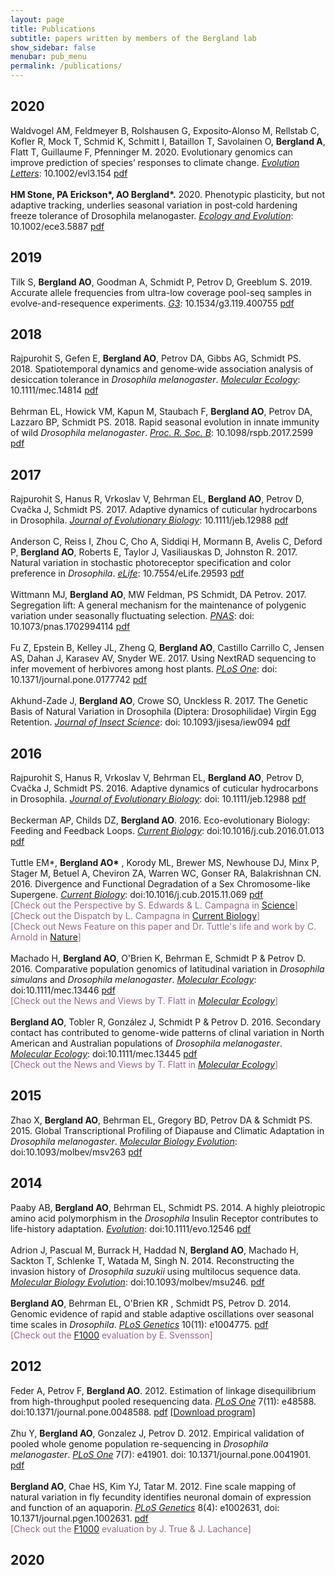 ```yaml
---
layout: page
title: Publications
subtitle: papers written by members of the Bergland lab
show_sidebar: false
menubar: pub_menu
permalink: /publications/
---
```

<a id="2020"></a>
## 2020
Waldvogel AM, Feldmeyer B, Rolshausen G, Exposito‐Alonso M, Rellstab C, Kofler R, Mock T, Schmid K, Schmitt I, Bataillon T, Savolainen O, **Bergland A**, Flatt T, Guillaume F, Pfenninger M. 2020. Evolutionary genomics can improve prediction of species’ responses to climate change. <a href="https://onlinelibrary.wiley.com/doi/full/10.1002/evl3.154">_Evolution Letters_</a>: 10.1002/evl3.154 [pdf](http://bergland-lab.org/pdfs/Waldvogel_etal_2020.pdf)
<br><br>
**HM Stone, PA Erickson\*, AO Bergland\*.** 2020. Phenotypic plasticity, but not adaptive tracking, underlies seasonal variation in post‐cold hardening freeze tolerance of Drosophila melanogaster. [_Ecology and Evolution_](https://onlinelibrary.wiley.com/doi/full/10.1002/ece3.5887): 10.1002/ece3.5887 [pdf](http://bergland-lab.org/pdfs/Stone_etal_2020.pdf)

<a id="2019"></a>
## 2019
Tilk S, **Bergland AO**, Goodman A, Schmidt P, Petrov D, Greeblum S. 2019. Accurate allele frequencies from ultra-low coverage pool-seq samples in evolve-and-resequence experiments. [_G3_](https://www.g3journal.org/content/9/12/4159.abstract): 10.1534/g3.119.400755 [pdf](http://bergland-lab.org/pdfs/Tilk_etal_2019.pdf)

<a id="2018"></a>
## 2018
Rajpurohit S, Gefen E, **Bergland AO**, Petrov DA, Gibbs AG, Schmidt PS. 2018. Spatiotemporal dynamics and genome‐wide association analysis of desiccation tolerance in _Drosophila melanogaster_. [_Molecular Ecology_](https://www.ncbi.nlm.nih.gov/pmc/articles/PMC6129450/): 10.1111/mec.14814 [pdf](http://bergland-lab.org/pdfs/Rajpurohit_etal_2018.pdf)
<br><br>
Behrman EL, Howick VM, Kapun M, Staubach F, **Bergland AO**, Petrov DA, Lazzaro BP, Schmidt PS. 2018. Rapid seasonal evolution in innate immunity of wild _Drosophila melanogaster_. [_Proc. R. Soc. B_](https://royalsocietypublishing.org/doi/pdf/10.1098/rspb.2017.2599): 10.1098/rspb.2017.2599 [pdf](http://bergland-lab.org/pdfs/Behrman_etal_2018.pdf)

<a id="2017"></a>
## 2017
Rajpurohit S, Hanus R, Vrkoslav V, Behrman EL, **Bergland AO**, Petrov D, Cvačka J, Schmidt PS. 2017. Adaptive dynamics of cuticular hydrocarbons in Drosophila. [_Journal of Evolutionary Biology_](https://onlinelibrary.wiley.com/doi/full/10.1111/jeb.12988): 10.1111/jeb.12988 [pdf](http://bergland-lab.org/pdfs/Rajpurohit_etal_2017.pdf)
<br><br>
Anderson C, Reiss I, Zhou C, Cho A, Siddiqi H, Mormann B, Avelis C, Deford P, **Bergland AO**, Roberts E, Taylor J, Vasiliauskas D, Johnston R. 2017. Natural variation in stochastic photoreceptor specification and color preference in _Drosophila_. [_eLife_](https://elifesciences.org/articles/29593): 10.7554/eLife.29593 [pdf](http://bergland-lab.org/pdfs/Anderson_etal_2017.pdf)
<br><br>
Wittmann MJ, **Bergland AO**, MW Feldman, PS Schmidt, DA Petrov. 2017. Segregation lift: A general mechanism for the maintenance of polygenic variation under seasonally fluctuating selection. [_PNAS_](http://www.pnas.org/content/early/2017/10/27/1702994114.abstract.html): doi: 10.1073/pnas.1702994114 [pdf](http://bergland-lab.org/pdfs/Wittmann_etal_2017.pdf)
<br><br>
Fu Z, Epstein B, Kelley JL, Zheng Q, **Bergland AO**, Castillo Carrillo C, Jensen AS, Dahan J, Karasev AV, Snyder WE. 2017. Using NextRAD sequencing to infer movement of herbivores among host plants. [_PLoS One_](http://journals.plos.org/plosone/article?id=10.1371/journal.pone.0177742): doi: 10.1371/journal.pone.0177742 [pdf](http://bergland-lab.org/pdfs/Fu_etal_2017.pdf)
<br><br>
Akhund-Zade J, **Bergland AO**, Crowe SO, Unckless R. 2017. The Genetic Basis of Natural Variation in Drosophila (Diptera: Drosophilidae) Virgin Egg Retention. [_Journal of Insect Science_](http://jinsectscience.oxfordjournals.org/cgi/content/full/iew094?ijkey=cjJJem7tP3As9AR&keytype=ref): doi: 10.1093/jisesa/iew094 [pdf](http://bergland-lab.org/pdfs/AkhundZade_etal_2017.pdf)

<a id="2016"></a>
## 2016
Rajpurohit S, Hanus R, Vrkoslav V, Behrman EL, **Bergland AO**, Petrov D, Cvačka J, Schmidt PS. 2016. Adaptive dynamics of cuticular hydrocarbons in Drosophila. [_Journal of Evolutionary Biology_](https://www.ncbi.nlm.nih.gov/pubmed/27718537): doi: 10.1111/jeb.12988 [pdf](http://bergland-lab.org/pdfs/Rajpurohit_etal_2016.pdf)
<br><br>
Beckerman AP, Childs DZ, **Bergland AO**. 2016. Eco-evolutionary Biology: Feeding and Feedback Loops. [_Current Biology_](http://www.cell.com/current-biology/fulltext/S0960-9822(16)00063-4): doi:10.1016/j.cub.2016.01.013 [pdf](http://bergland-lab.org/pdfs/Beckerman_etal_2016.pdf)
<br><br>
Tuttle EM\*, **Bergland AO\*** , Korody ML, Brewer MS, Newhouse DJ, Minx P, Stager M, Betuel A, Cheviron ZA, Warren WC, Gonser RA, Balakrishnan CN. 2016. Divergence and Functional Degradation of a Sex Chromosome-like Supergene. [_Current Biology_](http://www.cell.com/current-biology/abstract/S0960-9822(15)01562-6): doi:10.1016/j.cub.2015.11.069 [pdf](http://bergland-lab.org/pdfs/Tuttle_etal_2016.pdf) <br>
<span style="color:#996888">\[Check out the Perspective by S. Edwards & L. Campagna in <a href="http://science.sciencemag.org/content/351/6272/446">Science</a>\]</span> <br>
<span style="color:#996888">\[Check out the Dispatch by L. Campagna in <a href="http://dx.doi.org/10.1016/j.cub.2015.12.005">Current Biology</a>\]</span> <br>
<span style="color:#996888">\[Check out News Feature on this paper and Dr. Tuttle's life and work by C. Arnold in <a href="http://www.nature.com/news/the-sparrow-with-four-sexes-1.21018">Nature</a>\]</span>
<br><br>
Machado H, **Bergland AO**, O'Brien K, Behrman E, Schmidt P & Petrov D. 2016. Comparative population genomics of latitudinal variation in _Drosophila simulans_ and _Drosophila melanogaster_. [_Molecular Ecology_](http://onlinelibrary.wiley.com/doi/10.1111/mec.13446/full): doi:10.1111/mec.13446 [pdf](http://bergland-lab.org/pdfs/Machado_etal_2016.pdf)<br>
<span style="color:#996888">[Check out the News and Views by T. Flatt in [_Molecular Ecology_](http://onlinelibrary.wiley.com/doi/10.1111/mec.13534/epdf)]</span>
<br><br>
**Bergland AO**, Tobler R, González J, Schmidt P & Petrov D. 2016. Secondary contact has contributed to genome-wide patterns of clinal variation in North American and Australian populations of _Drosophila melanogaster_. [_Molecular Ecology_](http://onlinelibrary.wiley.com/doi/10.1111/mec.13455/full): doi:10.1111/mec.13445 [pdf](http://bergland-lab.org/pdfs/Bergland_etal_2016.pdf)<br>
<span style="color:#996888">[Check out the News and Views by T. Flatt in [_Molecular Ecology_](http://onlinelibrary.wiley.com/doi/10.1111/mec.13534/epdf)]</span>

<a id="2015"></a>
## 2015
Zhao X, **Bergland AO**, Behrman EL, Gregory BD, Petrov DA & Schmidt PS. 2015. Global Transcriptional Profiling of Diapause and Climatic Adaptation in _Drosophila melanogaster_. [_Molecular Biology Evolution_](http://mbe.oxfordjournals.org/content/early/2015/12/15/molbev.msv263): doi:10.1093/molbev/msv263 [pdf](http://bergland-lab.org/pdfs/Zhao_etal_2015.pdf)

<a id="2014"></a>
## 2014
Paaby AB, **Bergland AO**, Behrman EL, Schmidt PS. 2014. A highly pleiotropic amino acid polymorphism in the _Drosophila_ Insulin Receptor contributes to life-history adaptation. [_Evolution_](http://onlinelibrary.wiley.com/doi/10.1111/evo.12546/abstract): doi:10.1111/evo.12546 [pdf](http://bergland-lab.org/pdfs/Paaby_etal_2014.pdf)
<br><br>
Adrion J, Pascual M, Burrack H, Haddad N, **Bergland AO**, Machado H, Sackton T, Schlenke T, Watada M, Singh N. 2014. Reconstructing the invasion history of _Drosophila suzukii_ using multilocus sequence data. [_Molecular Biology Evolution_](http://mbe.oxfordjournals.org/content/early/2014/09/27/molbev.msu246): doi:10.1093/molbev/msu246. [pdf](http://bergland-lab.org/pdfs/Adrion_etal_2014.pdf)
<br><br>
**Bergland AO**, Behrman EL, O'Brien KR , Schmidt PS, Petrov D. 2014. Genomic evidence of rapid and stable adaptive oscillations over seasonal time scales in _Drosophila_. [_PLoS Genetics_](http://www.plosgenetics.org/article/info:doi/10.1371/journal.pgen.1004775) 10(11): e1004775. [pdf](http://bergland-lab.org/pdfs/Bergland_etal_2014.pdf) <br>
<span style="color:#996888">[Check out the [F1000](https://f1000.com/prime/725227131) evaluation by E. Svensson]</span>

<a id="2012"></a>
## 2012
Feder A, Petrov F, **Bergland AO**. 2012. Estimation of linkage disequilibrium from high-throughput pooled resequencing data. [_PLoS One_](http://www.plosone.org/article/info%3Adoi%2F10.1371%2Fjournal.pone.0048588) 7(11): e48588. doi:10.1371/journal.pone.0048588. [pdf](http://bergland-lab.org/pdfs/Feder_etal_2012.pdf) [[Download program]](http://sourceforge.net/p/ldx/wiki/Home/)
<br><br>
Zhu Y, **Bergland AO**, Gonzalez J, Petrov D. 2012. Empirical validation of pooled whole genome population re-sequencing in _Drosophila melanogaster_. [_PLoS One_](http://dx.plos.org/10.1371/journal.pone.0041901) 7(7): e41901. doi: 10.1371/journal.pone.0041901. [pdf](http://bergland-lab.org/pdfs/Zhu_etal_2012.pdf)
<br><br>
**Bergland AO**, Chae HS, Kim YJ, Tatar M. 2012. Fine scale mapping of natural variation in fly fecundity identifies neuronal domain of expression and function of an aquaporin. [_PLoS Genetics_](http://www.plosgenetics.org/article/info%3Adoi%2F10.1371%2Fjournal.pgen.1002631) 8(4): e1002631, doi: 10.1371/journal.pgen.1002631. [pdf](http://bergland-lab.org/pdfs/Bergland_etal_2012.pdf)<br>
<span style="color:#996888">[Check out the [F1000](http://f1000.com/prime/714647860?bd=1) evaluation by J. True & J. Lachance]</span>

<a id="2011-and-earlier"></a>
## 2020
